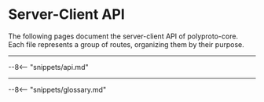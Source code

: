 # Server-Client API

The following pages document the server-client API of polyproto-core. Each file represents a group 
of routes, organizing them by their purpose.

---

--8<-- "snippets/api.md"

---

--8<-- "snippets/glossary.md"